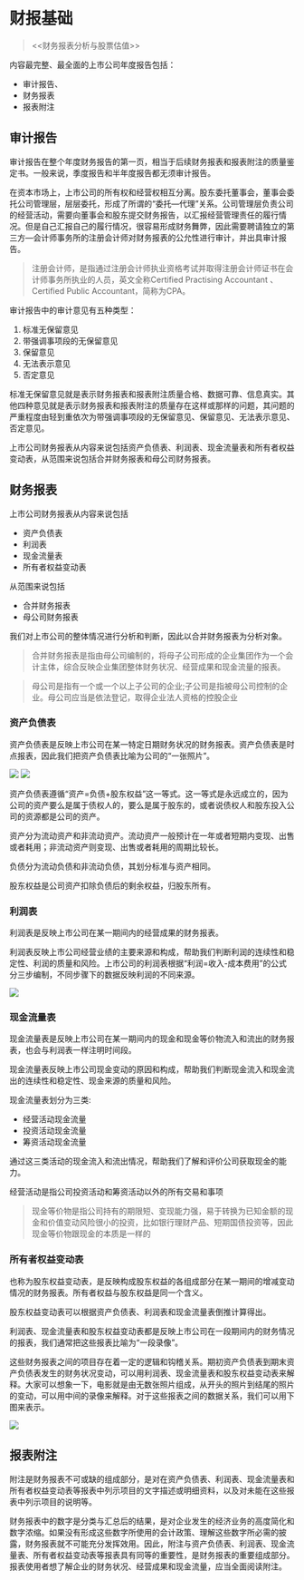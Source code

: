 # 财报基础

><<财务报表分析与股票估值>>

内容最完整、最全面的上市公司年度报告包括：

* 审计报告、
* 财务报表
* 报表附注

## 审计报告

审计报告在整个年度财务报告的第一页，相当于后续财务报表和报表附注的质量鉴定书。一般来说，季度报告和半年度报告都无须审计报告。

在资本市场上，上市公司的所有权和经营权相互分离。股东委托董事会，董事会委托公司管理层，层层委托，形成了所谓的“委托—代理”关系。公司管理层负责公司的经营活动，需要向董事会和股东提交财务报告，以汇报经营管理责任的履行情况。但是自己汇报自己的履行情况，很容易形成财务舞弊，因此需要聘请独立的第三方—会计师事务所的注册会计师对财务报表的公允性进行审计，并出具审计报告。

>注册会计师，是指通过注册会计师执业资格考试并取得注册会计师证书在会计师事务所执业的人员，英文全称Certified Practising Accountant 、Certified Public Accountant，简称为CPA。

审计报告中的审计意见有五种类型：
1. 标准无保留意见
2. 带强调事项段的无保留意见
3. 保留意见
4. 无法表示意见
5. 否定意见


标准无保留意见就是表示财务报表和报表附注质量合格、数据可靠、信息真实。其他四种意见就是表示财务报表和报表附注的质量存在这样或那样的问题，其问题的严重程度由轻到重依次为带强调事项段的无保留意见、保留意见、无法表示意见、否定意见。


上市公司财务报表从内容来说包括资产负债表、利润表、现金流量表和所有者权益变动表，从范围来说包括合并财务报表和母公司财务报表。


## 财务报表

上市公司财务报表从内容来说包括
* 资产负债表
* 利润表
* 现金流量表
* 所有者权益变动表

从范围来说包括
* 合并财务报表
* 母公司财务报表

我们对上市公司的整体情况进行分析和判断，因此以合并财务报表为分析对象。

>合并财务报表是指由母公司编制的，将母子公司形成的企业集团作为一个会计主体，综合反映企业集团整体财务状况、经营成果和现金流量的报表。

>母公司是指有一个或一个以上子公司的企业;子公司是指被母公司控制的企业。母公司应当是依法登记，取得企业法人资格的控股企业

### 资产负债表

资产负债表是反映上市公司在某一特定日期财务状况的财务报表。资产负债表是时点报表，因此我们把资产负债表比喻为公司的“一张照片”。

![](./img/1/资产负债表1.png)
![](./img/1/资产负债表2.png)

资产负债表遵循“资产=负债+股东权益”这一等式。这一等式是永远成立的，因为公司的资产要么是属于债权人的，要么是属于股东的，或者说债权人和股东投入公司的资源都是公司的资产。

资产分为流动资产和非流动资产。流动资产一般预计在一年或者短期内变现、出售或者耗用；非流动资产则变现、出售或者耗用的周期比较长。

负债分为流动负债和非流动负债，其划分标准与资产相同。

股东权益是公司资产扣除负债后的剩余权益，归股东所有。



### 利润表

利润表是反映上市公司在某一期间内的经营成果的财务报表。

利润表反映上市公司经营业绩的主要来源和构成，帮助我们判断利润的连续性和稳定性、利润的质量和风险。上市公司的利润表根据“利润=收入-成本费用”的公式分三步编制，不同步骤下的数据反映利润的不同来源。

![](./img/1/利润表.png)


### 现金流量表

现金流量表是反映上市公司在某一期间内的现金和现金等价物流入和流出的财务报表，也会与利润表一样注明时间段。

现金流量表反映上市公司现金变动的原因和构成，帮助我们判断现金流入和现金流出的连续性和稳定性、现金来源的质量和风险。

现金流量表划分为三类:

* 经营活动现金流量
* 投资活动现金流量
* 筹资活动现金流量

通过这三类活动的现金流入和流出情况，帮助我们了解和评价公司获取现金的能力。

经营活动是指公司投资活动和筹资活动以外的所有交易和事项

>现金等价物是指公司持有的期限短、变现能力强，易于转换为已知金额的现金和价值变动风险很小的投资，比如银行理财产品、短期国债投资等，因此现金等价物跟现金的本质是一样的



### 所有者权益变动表

也称为股东权益变动表，是反映构成股东权益的各组成部分在某一期间的增减变动情况的财务报表。所有者权益与股东权益是同一个含义。

股东权益变动表可以根据资产负债表、利润表和现金流量表倒推计算得出。

利润表、现金流量表和股东权益变动表都是反映上市公司在一段期间内的财务情况的报表，我们通常把这些报表比喻为“一段录像”。

这些财务报表之间的项目存在着一定的逻辑和钩稽关系。期初资产负债表到期末资产负债表发生的财务状况变动，可以用利润表、现金流量表和股东权益变动表来解释。大家可以想象一下，电影就是由无数张照片组成，从开头的照片到结尾的照片的变动，可以用中间的录像来解释。对于这些报表之间的数据关系，我们可以用下图来表示。

![](./img/1/财务报表之间的数据关系.jpeg)


## 报表附注

附注是财务报表不可或缺的组成部分，是对在资产负债表、利润表、现金流量表和所有者权益变动表等报表中列示项目的文字描述或明细资料，以及对未能在这些报表中列示项目的说明等。

财务报表中的数字是分类与汇总后的结果，是对企业发生的经济业务的高度简化和数字浓缩。如果没有形成这些数字所使用的会计政策、理解这些数字所必需的披露，财务报表就不可能充分发挥效用。因此，附注与资产负债表、利润表、现金流量表、所有者权益变动表等报表具有同等的重要性，是财务报表的重要组成部分。报表使用者想了解企业的财务状况、经营成果和现金流量，应当全面阅读附注。